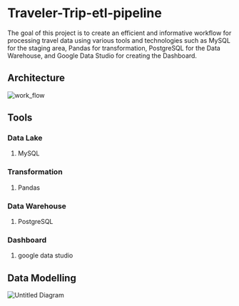 # Traveler-Trip-etl-pipeline
The goal of this project is to create an efficient and informative workflow for processing travel data using various tools and technologies such as MySQL for the staging area, Pandas for transformation, PostgreSQL for the Data Warehouse, and Google Data Studio for creating the Dashboard.
## Architecture
![work_flow](https://github.com/AndhikaAr22/Traveler-Trip-etl-pipeline/assets/116149022/ebf274c6-d821-4341-bb38-4e3c79a5d532)
## Tools
### Data Lake
1. MySQL
### Transformation
1. Pandas
### Data Warehouse
1. PostgreSQL
### Dashboard
1. google data studio
## Data Modelling
![Untitled Diagram](https://github.com/AndhikaAr22/Traveler-Trip-etl-pipeline/assets/116149022/3bd5e327-2cbb-486d-8706-6af66bf3e480)



